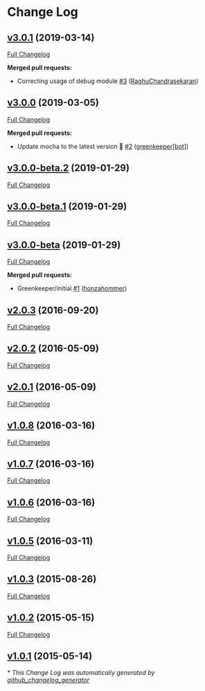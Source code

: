 # Change Log

## [v3.0.1](https://github.com/honzahommer/grok-js/tree/v3.0.1) (2019-03-14)
[Full Changelog](https://github.com/honzahommer/grok-js/compare/v3.0.0...v3.0.1)

**Merged pull requests:**

- Correcting usage of debug module [\#3](https://github.com/honzahommer/grok-js/pull/3) ([RaghuChandrasekaran](https://github.com/RaghuChandrasekaran))

## [v3.0.0](https://github.com/honzahommer/grok-js/tree/v3.0.0) (2019-03-05)
[Full Changelog](https://github.com/honzahommer/grok-js/compare/v3.0.0-beta.2...v3.0.0)

**Merged pull requests:**

- Update mocha to the latest version 🚀 [\#2](https://github.com/honzahommer/grok-js/pull/2) ([greenkeeper[bot]](https://github.com/apps/greenkeeper))

## [v3.0.0-beta.2](https://github.com/honzahommer/grok-js/tree/v3.0.0-beta.2) (2019-01-29)
[Full Changelog](https://github.com/honzahommer/grok-js/compare/v3.0.0-beta.1...v3.0.0-beta.2)

## [v3.0.0-beta.1](https://github.com/honzahommer/grok-js/tree/v3.0.0-beta.1) (2019-01-29)
[Full Changelog](https://github.com/honzahommer/grok-js/compare/v3.0.0-beta...v3.0.0-beta.1)

## [v3.0.0-beta](https://github.com/honzahommer/grok-js/tree/v3.0.0-beta) (2019-01-29)
[Full Changelog](https://github.com/honzahommer/grok-js/compare/v2.0.3...v3.0.0-beta)

**Merged pull requests:**

- Greenkeeper/initial [\#1](https://github.com/honzahommer/grok-js/pull/1) ([honzahommer](https://github.com/honzahommer))

## [v2.0.3](https://github.com/honzahommer/grok-js/tree/v2.0.3) (2016-09-20)
[Full Changelog](https://github.com/honzahommer/grok-js/compare/v2.0.2...v2.0.3)

## [v2.0.2](https://github.com/honzahommer/grok-js/tree/v2.0.2) (2016-05-09)
[Full Changelog](https://github.com/honzahommer/grok-js/compare/v2.0.1...v2.0.2)

## [v2.0.1](https://github.com/honzahommer/grok-js/tree/v2.0.1) (2016-05-09)
[Full Changelog](https://github.com/honzahommer/grok-js/compare/v1.0.8...v2.0.1)

## [v1.0.8](https://github.com/honzahommer/grok-js/tree/v1.0.8) (2016-03-16)
[Full Changelog](https://github.com/honzahommer/grok-js/compare/v1.0.7...v1.0.8)

## [v1.0.7](https://github.com/honzahommer/grok-js/tree/v1.0.7) (2016-03-16)
[Full Changelog](https://github.com/honzahommer/grok-js/compare/v1.0.6...v1.0.7)

## [v1.0.6](https://github.com/honzahommer/grok-js/tree/v1.0.6) (2016-03-16)
[Full Changelog](https://github.com/honzahommer/grok-js/compare/v1.0.5...v1.0.6)

## [v1.0.5](https://github.com/honzahommer/grok-js/tree/v1.0.5) (2016-03-11)
[Full Changelog](https://github.com/honzahommer/grok-js/compare/v1.0.3...v1.0.5)

## [v1.0.3](https://github.com/honzahommer/grok-js/tree/v1.0.3) (2015-08-26)
[Full Changelog](https://github.com/honzahommer/grok-js/compare/v1.0.2...v1.0.3)

## [v1.0.2](https://github.com/honzahommer/grok-js/tree/v1.0.2) (2015-05-15)
[Full Changelog](https://github.com/honzahommer/grok-js/compare/v1.0.1...v1.0.2)

## [v1.0.1](https://github.com/honzahommer/grok-js/tree/v1.0.1) (2015-05-14)


\* *This Change Log was automatically generated by [github_changelog_generator](https://github.com/skywinder/Github-Changelog-Generator)*